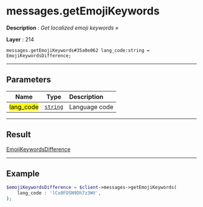 # messages.getEmojiKeywords

**Description** : *Get localized emoji keywords &raquo;*

**Layer** : 214

```tl
messages.getEmojiKeywords#35a0e062 lang_code:string = EmojiKeywordsDifference;
```

---

## Parameters

| Name | Type | Description |
| :---: | :---: | :--- |
| <mark>lang_code</mark> | [`string`](type/string) | Language code |

---

## Result

[EmojiKeywordsDifference](type/EmojiKeywordsDifference)

---

## Example

```php
$emojiKeywordsDifference = $client->messages->getEmojiKeywords(
	lang_code : 'lCx0FOSN9Dh7z3WV',
);
```
